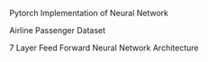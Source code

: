 Pytorch Implementation of Neural Network

Airline Passenger Dataset


7 Layer Feed Forward Neural Network Architecture
